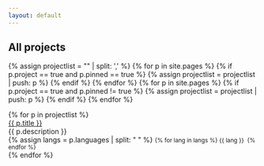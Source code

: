 ```yaml
---
layout: default
---
```


## All projects

{% assign projectlist = "" | split: ',' %}
{% for p in site.pages %}
	{% if p.project == true and p.pinned == true %}
		{% assign projectlist = projectlist | push: p %}
	{% endif %}
{% endfor %}
{% for p in site.pages %}
	{% if p.project == true and p.pinned != true %}
		{% assign projectlist = projectlist | push: p %}
	{% endif %}
{% endfor %}
<div class="project-item-wrapper">
{% for p in projectlist %}
	<div class="project-item">
		<a href="{{ p.url }}">{{ p.title }}</a><br/>
		<venue>{{ p.description }}</venue><br/>
		{% assign langs = p.languages | split: " " %}
		<small>
		{% for lang in langs %}
			<span class="language-dot {{ lang | downcase }}-dot"></span> {{ lang }}&nbsp;
		{% endfor %}
		</small><br/>
	</div>
{% endfor %}
</div>
<p/>
